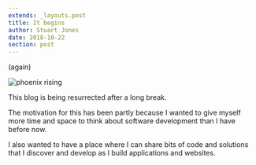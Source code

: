 ```yaml
---
extends: _layouts.post
title: It begins
author: Stuart Jones
date: 2018-10-22
section: post
---
```


(again)

![phoenix rising](/assets/images/phoenix.svg)

This blog is being resurrected after a long break.

The motivation for this has been partly because I wanted to give myself more time and space to think about software 
development than I have before now.

I also wanted to have a place where I can share bits of code and solutions that I discover and develop as I build 
applications and websites.